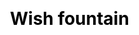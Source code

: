 ---
title: Wish fountain
layout: wish_fountain
description: Join the biu biu family and enjoy leave message with others.
js: ["js/game/wooden_fish/howler.min.js", "js/secret/wish_fountain/wish_fountain.js"]
css: ["css/secret/wish_fountain/wish_fountain.css"]
---